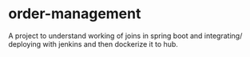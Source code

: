 # order-management
A project to understand working of joins in spring boot and integrating/ deploying with jenkins and then dockerize it to hub.
